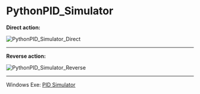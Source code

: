 # PythonPID_Simulator

**Direct action:**


![PythonPID_Simulator_Direct](https://github.com/user-attachments/assets/0bfa1119-7082-4d10-b947-74a15c6a8eee)


---

**Reverse action:**


![PythonPID_Simulator_Reverse](https://github.com/user-attachments/assets/4c22120e-e29e-478e-b8e8-761d9914a316)


---

Windows Exe: [PID Simulator](https://github.com/Destination2Unknown/PythonPID_Simulator/releases)
